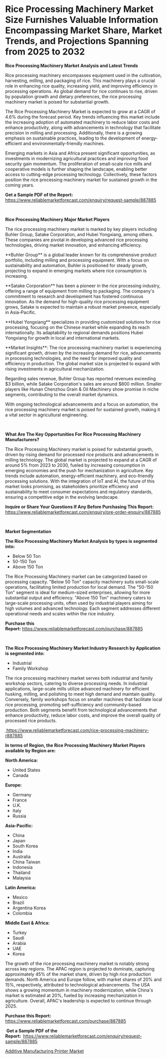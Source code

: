 <p><h1>Rice Processing Machinery Market Size Furnishes Valuable Information Encompassing Market Share, Market Trends, and Projections Spanning from 2025 to 2032</h1></p><p><strong>Rice Processing Machinery Market Analysis and Latest Trends</strong></p>
<p><p>Rice processing machinery encompasses equipment used in the cultivation, harvesting, milling, and packaging of rice. This machinery plays a crucial role in enhancing rice quality, increasing yield, and improving efficiency in processing operations. As global demand for rice continues to rise, driven by population growth and dietary preferences, the rice processing machinery market is poised for substantial growth.</p><p>The Rice Processing Machinery Market is expected to grow at a CAGR of 4.6% during the forecast period. Key trends influencing this market include the increasing adoption of automated machinery to reduce labor costs and enhance productivity, along with advancements in technology that facilitate precision in milling and processing. Additionally, there is a growing emphasis on sustainable practices, leading to the development of energy-efficient and environmentally-friendly machines.</p><p>Emerging markets in Asia and Africa present significant opportunities, as investments in modernizing agricultural practices and improving food security gain momentum. The proliferation of small-scale rice mills and cooperative models is further shaping the landscape, enabling better access to cutting-edge processing technology. Collectively, these factors position the rice processing machinery market for sustained growth in the coming years.</p></p>
<p><strong>Get a Sample PDF of the Report:&nbsp;</strong> <a href="https://www.reliablemarketforecast.com/enquiry/request-sample/887885?utm_campaign=2317&utm_medium=2&utm_source=Github&utm_content=ia&utm_term=17022025&utm_id=rice-processing-machinery">https://www.reliablemarketforecast.com/enquiry/request-sample/887885</a></p>
<p>&nbsp;</p>
<p><strong>Rice Processing Machinery Major Market Players</strong></p>
<p><p>The rice processing machinery market is marked by key players including Buhler Group, Satake Corporation, and Hubei Yongxiang, among others. These companies are pivotal in developing advanced rice processing technologies, driving market innovation, and enhancing efficiency.</p><p>**Buhler Group** is a global leader known for its comprehensive product portfolio, including milling and processing equipment. With a focus on sustainability and automation, Buhler is positioned for steady growth, projecting to expand in emerging markets where rice consumption is increasing.</p><p>**Satake Corporation** has been a pioneer in the rice processing industry, offering a range of equipment from milling to packaging. The company's commitment to research and development has fostered continuous innovation. As the demand for high-quality rice processing equipment grows, Satake is expected to maintain a robust market presence, especially in Asia-Pacific.</p><p>**Hubei Yongxiang** specializes in providing customized solutions for rice processing, focusing on the Chinese market while expanding its reach internationally. Its adaptability to regional demands positions Hubei Yongxiang for growth in local and international markets.</p><p>**Market Insights**: The rice processing machinery market is experiencing significant growth, driven by the increasing demand for rice, advancements in processing technologies, and the need for improved quality and efficiency in production. The global market size is projected to expand with rising investments in agricultural mechanization.</p><p>Regarding sales revenue, Buhler Group has reported revenues exceeding $3 billion, while Satake Corporation's sales are around $800 million. Smaller players like Hunan Chenzhou Grain & Oil Machinery show promise in niche segments, contributing to the overall market dynamics.</p><p>With ongoing technological advancements and a focus on automation, the rice processing machinery market is poised for sustained growth, making it a vital sector in agricultural engineering.</p></p>
<p>&nbsp;</p>
<p><strong>What Are The Key Opportunities For Rice Processing Machinery Manufacturers?</strong></p>
<p><p>The Rice Processing Machinery market is poised for substantial growth, driven by rising demand for processed rice products and advancements in milling technology. The global market is projected to expand at a CAGR of around 5% from 2023 to 2030, fueled by increasing consumption in emerging economies and the push for mechanization in agriculture. Key trends include automation, energy-efficient machinery, and eco-friendly processing solutions. With the integration of IoT and AI, the future of this market looks promising, as stakeholders prioritize efficiency and sustainability to meet consumer expectations and regulatory standards, ensuring a competitive edge in the evolving landscape.</p></p>
<p><strong>Inquire or Share Your Questions If Any Before Purchasing This Report:</strong> <a href="https://www.reliablemarketforecast.com/enquiry/pre-order-enquiry/887885?utm_campaign=2317&utm_medium=2&utm_source=Github&utm_content=ia&utm_term=17022025&utm_id=rice-processing-machinery">https://www.reliablemarketforecast.com/enquiry/pre-order-enquiry/887885</a></p>
<p>&nbsp;</p>
<p><strong>Market Segmentation</strong></p>
<p><strong>The Rice Processing Machinery Market Analysis by types is segmented into:</strong></p>
<p><ul><li>Below 50 Ton</li><li>50-150 Ton</li><li>Above 150 Ton</li></ul></p>
<p><p>The Rice Processing Machinery market can be categorized based on processing capacity. "Below 50 Ton" capacity machinery suits small-scale operations, facilitating limited production for local demand. The "50-150 Ton" segment is ideal for medium-sized enterprises, allowing for more substantial output and efficiency. "Above 150 Ton" machinery caters to large-scale processing units, often used by industrial players aiming for high volumes and advanced technology. Each segment addresses different operational needs and scales within the rice industry.</p></p>
<p><strong>Purchase this Report:&nbsp;</strong><a href="https://www.reliablemarketforecast.com/purchase/887885?utm_campaign=2317&utm_medium=2&utm_source=Github&utm_content=ia&utm_term=17022025&utm_id=rice-processing-machinery">https://www.reliablemarketforecast.com/purchase/887885</a></p>
<p>&nbsp;</p>
<p><strong>The Rice Processing Machinery Market Industry Research by Application is segmented into:</strong></p>
<p><ul><li>Industrial</li><li>Family Workshop</li></ul></p>
<p><p>The rice processing machinery market serves both industrial and family workshop sectors, catering to diverse processing needs. In industrial applications, large-scale mills utilize advanced machinery for efficient husking, milling, and polishing to meet high demand and maintain quality. Conversely, family workshops focus on smaller machines that facilitate local rice processing, promoting self-sufficiency and community-based production. Both segments benefit from technological advancements that enhance productivity, reduce labor costs, and improve the overall quality of processed rice products.</p></p>
<p><a href="https://www.reliablemarketforecast.com/rice-processing-machinery-r887885?utm_campaign=2317&utm_medium=2&utm_source=Github&utm_content=ia&utm_term=17022025&utm_id=rice-processing-machinery">&nbsp;https://www.reliablemarketforecast.com/rice-processing-machinery-r887885</a></p>
<p><strong>In terms of Region, the Rice Processing Machinery Market Players available by Region are:</strong></p>
<p>
    <p> <strong> North America: </strong>
        <ul>
            <li>United States</li>
            <li>Canada</li>
        </ul>
        </p> 
    <p> <strong> Europe: </strong>
        <ul>
            <li>Germany</li>
            <li>France</li>
            <li>U.K.</li>
            <li>Italy</li>
            <li>Russia</li>
        </ul>
        </p> 
    <p> <strong> Asia-Pacific: </strong>
        <ul>
            <li>China</li>
            <li>Japan</li>
            <li>South Korea</li>
            <li>India</li>
            <li>Australia</li>
            <li>China Taiwan</li>
            <li>Indonesia</li>
            <li>Thailand</li>
            <li>Malaysia</li>
        </ul>
        </p> 
    <p> <strong> Latin America: </strong>
        <ul>
            <li>Mexico</li>
            <li>Brazil</li>
            <li>Argentina Korea</li>
            <li>Colombia</li>
        </ul>
        </p> 
    <p> <strong> Middle East & Africa: </strong>
        <ul>
            <li>Turkey</li>
            <li>Saudi</li>
            <li>Arabia</li>
            <li>UAE</li>
            <li>Korea</li>
        </ul>
    </p>
    </p>
<p><p>The growth of the rice processing machinery market is notably strong across key regions. The APAC region is projected to dominate, capturing approximately 45% of the market share, driven by high rice production demands. North America and Europe follow, with market shares of 20% and 15%, respectively, attributed to technological advancements. The USA shows a growing momentum in machinery modernization, while China's market is estimated at 20%, fueled by increasing mechanization in agriculture. Overall, APAC's leadership is expected to continue through 2025.</p></p>
<p><strong>Purchase this Report: </strong><a href="https://www.reliablemarketforecast.com/purchase/887885?utm_campaign=2317&utm_medium=2&utm_source=Github&utm_content=ia&utm_term=17022025&utm_id=rice-processing-machinery">https://www.reliablemarketforecast.com/purchase/887885</a></p>
<p>&nbsp;<strong>Get a Sample PDF of the Report:&nbsp;&nbsp;</strong><a href="https://www.reliablemarketforecast.com/enquiry/request-sample/887885?utm_campaign=2317&utm_medium=2&utm_source=Github&utm_content=ia&utm_term=17022025&utm_id=rice-processing-machinery">https://www.reliablemarketforecast.com/enquiry/request-sample/887885</a></p>
<p><strong></strong></p>
<p><p><a href="https://github.com/antonioc6hal/Market-Research-Report-List-1/blob/main/additive-manufacturing-printer-market.md?utm_campaign=2317&utm_medium=2&utm_source=Github&utm_content=ia&utm_term=17022025&utm_id=rice-processing-machinery">Additive Manufacturing Printer Market</a></p></p>